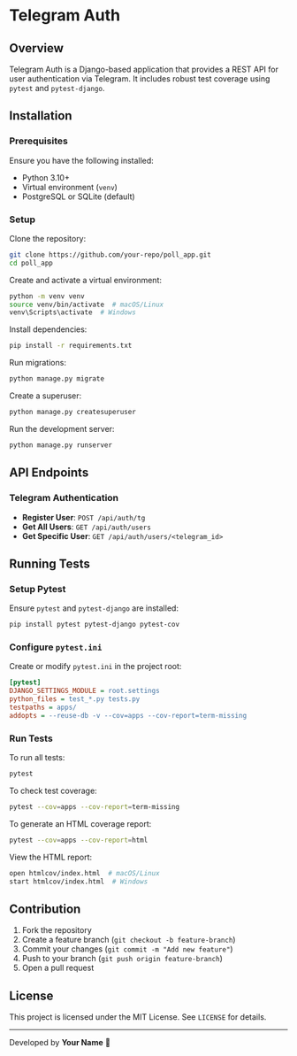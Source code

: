 # Telegram Auth

## Overview
Telegram Auth is a Django-based application that provides a REST API for user authentication via Telegram. It includes robust test coverage using `pytest` and `pytest-django`.

## Installation
### Prerequisites
Ensure you have the following installed:
- Python 3.10+
- Virtual environment (`venv`)
- PostgreSQL or SQLite (default)

### Setup
Clone the repository:
```bash
git clone https://github.com/your-repo/poll_app.git
cd poll_app
```

Create and activate a virtual environment:
```bash
python -m venv venv
source venv/bin/activate  # macOS/Linux
venv\Scripts\activate  # Windows
```

Install dependencies:
```bash
pip install -r requirements.txt
```

Run migrations:
```bash
python manage.py migrate
```

Create a superuser:
```bash
python manage.py createsuperuser
```

Run the development server:
```bash
python manage.py runserver
```

## API Endpoints
### Telegram Authentication
- **Register User**: `POST /api/auth/tg`
- **Get All Users**: `GET /api/auth/users`
- **Get Specific User**: `GET /api/auth/users/<telegram_id>`

## Running Tests
### Setup Pytest
Ensure `pytest` and `pytest-django` are installed:
```bash
pip install pytest pytest-django pytest-cov
```

### Configure `pytest.ini`
Create or modify `pytest.ini` in the project root:
```ini
[pytest]
DJANGO_SETTINGS_MODULE = root.settings
python_files = test_*.py tests.py
testpaths = apps/
addopts = --reuse-db -v --cov=apps --cov-report=term-missing
```

### Run Tests
To run all tests:
```bash
pytest
```
To check test coverage:
```bash
pytest --cov=apps --cov-report=term-missing
```
To generate an HTML coverage report:
```bash
pytest --cov=apps --cov-report=html
```
View the HTML report:
```bash
open htmlcov/index.html  # macOS/Linux
start htmlcov/index.html  # Windows
```

## Contribution
1. Fork the repository
2. Create a feature branch (`git checkout -b feature-branch`)
3. Commit your changes (`git commit -m "Add new feature"`)
4. Push to your branch (`git push origin feature-branch`)
5. Open a pull request

## License
This project is licensed under the MIT License. See `LICENSE` for details.

---
Developed by **Your Name** 🚀

